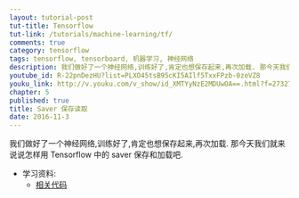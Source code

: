 ```yaml
---
layout: tutorial-post
tut-title: Tensorflow
tut-link: /tutorials/machine-learning/tf/
comments: true
category: tensorflow
tags: tensorflow, tensorboard, 机器学习, 神经网络
description: 我们做好了一个神经网络,训练好了,肯定也想保存起来,再次加载. 那今天我们就来说说怎样用 Tensorflow 中的 saver 保存和加载吧
youtube_id: R-22pnDezHU?list=PLXO45tsB95cKI5AIlf5TxxFPzb-0zeVZ8
youku_link: http://v.youku.com/v_show/id_XMTYyNzE2MDUwOA==.html?f=27327189&o=1
chapter: 5
published: true
title: Saver 保存读取 
date: 2016-11-3
---
```


我们做好了一个神经网络,训练好了,肯定也想保存起来,再次加载. 
那今天我们就来说说怎样用 Tensorflow 中的 saver 保存和加载吧.

* 学习资料:
  * [相关代码](https://github.com/MorvanZhou/tutorials/blob/master/tensorflowTUT/tf19_saver.py)